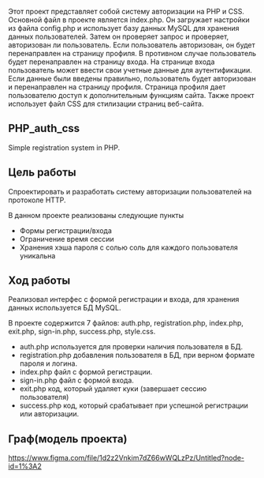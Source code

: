 Этот проект представляет собой систему авторизации на PHP и CSS. Основной файл в проекте является index.php. Он загружает настройки из файла config.php и использует базу данных MySQL для хранения данных пользователей. Затем он проверяет запрос и проверяет, авторизован ли пользователь. Если пользователь авторизован, он будет перенаправлен на страницу профиля. В противном случае пользователь будет перенаправлен на страницу входа. На странице входа пользователь может ввести свои учетные данные для аутентификации. Если данные были введены правильно, пользователь будет авторизован и перенаправлен на страницу профиля. Страница профиля дает пользователю доступ к дополнительным функциям сайта. Также проект использует файл CSS для стилизации страниц веб-сайта.

## PHP_auth_css 
Simple registration system in PHP.

## Цель работы
Спроектировать и разработать систему авторизации пользователей на протоколе HTTP.

В данном проекте реализованы следующие пункты
- Формы регистрации/входа
- Ограничение время сессии
- Хранения хэша пароля с солью соль для каждого пользователя уникальна

## Ход работы

Реализовал интерфес с формой регистрации и входа, для хранения данных используется БД MySQL.

В проекте содержится 7 файлов: auth.php, registration.php, index.php, exit.php, sign-in.php, success.php, style.css.

- auth.php используется для проверки наличия пользователя в БД.
- registration.php добавления пользователя в БД, при верном формате пароля и логина.
- index.php файл с формой регистрации.
- sign-in.php файл с формой входа.
- exit.php код, который удаляет куки (завершает сессию пользователя)
- success.php код, который срабатывает при успешной регистрации или авторизации.

## Граф(модель проекта)
https://www.figma.com/file/1d2z2Vnkim7dZ66wWQLzPz/Untitled?node-id=1%3A2

